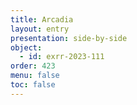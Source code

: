 ```yaml
---
title: Arcadia
layout: entry
presentation: side-by-side
object:
  - id: exrr-2023-111
order: 423
menu: false
toc: false
---
```

